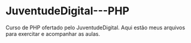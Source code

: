 # JuventudeDigital---PHP
Curso de PHP ofertado pelo JuventudeDigital. Aqui estão meus arquivos para exercitar e acompanhar as aulas.
